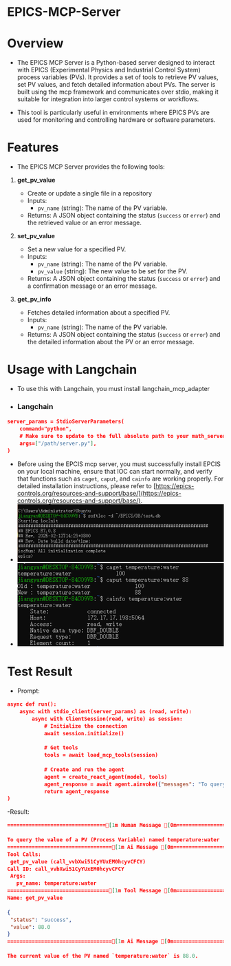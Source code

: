 # EPICS-MCP-Server
# Overview
- The EPICS MCP Server is a Python-based server designed to interact with EPICS (Experimental Physics and Industrial Control System) process variables (PVs). It provides a set of tools to retrieve PV values, set PV values, and fetch detailed information about PVs. The server is built 
  using the mcp framework and communicates over stdio, making it suitable for integration into larger control systems or workflows.

- This tool is particularly useful in environments where EPICS PVs are used for monitoring and controlling hardware or software parameters.

# Features
- The EPICS MCP Server provides the following tools:

1. **get_pv_value**
   - Create or update a single file in a repository
   - Inputs:
     - `pv_name` (string): The name of the PV variable.
   - Returns: A JSON object containing the status (`success` or `error`) and the retrieved value or an error message.

2. **set_pv_value**
   - Set a new value for a specified PV.
   - Inputs:
     - `pv_name` (string): The name of the PV variable.
     - `pv_value` (string): The new value to be set for the PV.
   - Returns: A JSON object containing the status (`success` or `error`) and a confirmation message or an error message.

3. **get_pv_info**
   - Fetches detailed information about a specified PV.
   - Inputs:
     - `pv_name` (string): The name of the PV variable.
   - Returns: A JSON object containing the status (`success` or `error`) and the detailed information about the PV or an error message.
  
# Usage with Langchain
- To use this with Langchain, you must install langchain_mcp_adapter
- ### Langchain

```json
server_params = StdioServerParameters(
    command="python",
    # Make sure to update to the full absolute path to your math_server.py file
    args=["/path/server.py"],
)
```
- Before using the EPCIS mcp server, you must successfully install EPCIS on your local machine, ensure that IOC can start normally, and verify that functions such as `caget`, `caput`, and `cainfo` are working properly. For detailed installation instructions, please refer to [https://epics-controls.org/resources-and-support/base/](https://epics-controls.org/resources-and-support/base/).
- ![softioc](softioc.png)
- ![tools](tools.png)
  
# Test Result
- Prompt:
```json
async def run():
    async with stdio_client(server_params) as (read, write):
        async with ClientSession(read, write) as session:
            # Initialize the connection
            await session.initialize()

            # Get tools
            tools = await load_mcp_tools(session)

            # Create and run the agent
            agent = create_react_agent(model, tools)
            agent_response = await agent.ainvoke({"messages": "To query the value of a PV (Process Variable) named "temperature:water""})
            return agent_response
)
```



-Result:
 ```json
================================[1m Human Message [0m=================================

To query the value of a PV (Process Variable) named temperature:water
==================================[1m Ai Message [0m==================================
Tool Calls:
  get_pv_value (call_vvbXwi51CyYUxEM0hcyvCFCY)
 Call ID: call_vvbXwi51CyYUxEM0hcyvCFCY
  Args:
    pv_name: temperature:water
=================================[1m Tool Message [0m=================================
Name: get_pv_value

{
  "status": "success",
  "value": 88.0
}
==================================[1m Ai Message [0m==================================

The current value of the PV named `temperature:water` is 88.0.
```

